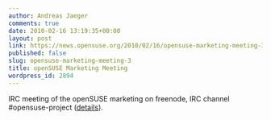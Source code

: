 ```yaml
---
author: Andreas Jaeger
comments: true
date: 2010-02-16 13:19:35+00:00
layout: post
link: https://news.opensuse.org/2010/02/16/opensuse-marketing-meeting-3/
published: false
slug: opensuse-marketing-meeting-3
title: openSUSE Marketing Meeting
wordpress_id: 2894
---
```


IRC meeting of the openSUSE marketing on freenode, IRC channel #opensuse-project ([details](http://en.opensuse.org/Marketing_Team/Meetings/Marketing_Meeting_2010-02-23)).
